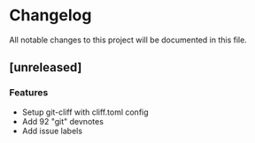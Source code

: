# Changelog
All notable changes to this project will be documented in this file.

## [unreleased]

### Features

- Setup git-cliff with cliff.toml config
- Add 92 "git" devnotes
- Add issue labels

<!-- generated by git-cliff -->
